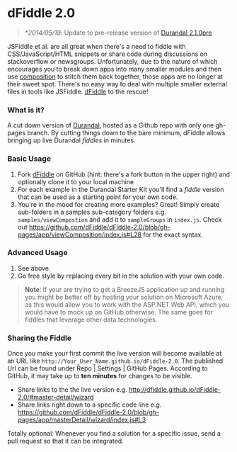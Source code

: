 # dFiddle 2.0
>  **2014/05/19*: Update to pre-release version of [Durandal 2.1.0pre](https://github.com/BlueSpire/Durandal/releases/tag/2.1.0-pre)

JSFiddle et al. are all great when there's a need to fiddle with CSS/JavaScript/HTML snippets or
share code during discussions on stackoverflow or newsgroups. Unfortunately, due to the nature of  which encourages you to break down apps into many smaller modules and then use
[composition](http://durandaljs.com/documentation/Using-Composition) to stitch them back together, those apps are no longer at their sweet spot. There's no easy
 way to deal with multiple smaller external files in tools like JSFiddle. [dFiddle](https://github.com/dFiddle/dFiddle-2.0) to the rescue!

### What is it?

A cut down version of [Durandal], hosted as a Github repo with only one gh-pages branch. By cutting things down to the bare
minimum, dFiddle allows bringing up live Durandal _fiddles_ in minutes.

### Basic Usage

1. Fork [dFiddle](https://github.com/dFiddle/dFiddle-2.0) on GitHub (hint: there's a fork button in the upper right) and optionally
clone it to your local machine
2. For each example in the Durandal Starter Kit you'll find a _fiddle_ version that can be used as a starting
point for your own code.
3. You're in the mood for creating more examples? Great! Simply create sub-folders in a samples sub-category
folders e.g. `samples/viewCompostion` and add it to `sampleGroups` in `index.js`. Check out
https://github.com/dFiddle/dFiddle-2.0/blob/gh-pages/app/viewComposition/index.js#L28 for the exact syntax.

### Advanced Usage

1. See above.
2. Go free style by replacing every bit in the solution with your own code.

> **Note**: If your are trying to get a BreezeJS application up and running you might be better off by
hosting your solution on Microsoft Azure, as this would allow you to work with the ASP.NET Web API,
which you would have to mock up on GitHub otherwise. The same goes for fiddles that leverage other data technologies.

### Sharing the Fiddle

Once you make your first commit the live version will become available at an URL like
`http://Your_User_Name.github.io/dFiddle-2.0`. The published Url can be found under Repo | Settings | GitHub
Pages.
According to GitHub, it may take up to **ten minutes** for changes to be visible.

+ Share links to the the live version e.g. http://dfiddle.github.io/dFiddle-2.0/#master-detail/wizard
+ Share links right down to a specific code line e.g.
https://github.com/dFiddle/dFiddle-2.0/blob/gh-pages/app/masterDetail/wizard/index.js#L3

Totally optional: Whenever you find a solution for a specific issue, send a pull request so that it can be integrated.


[Durandal]:http://durandaljs.com/
